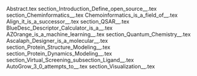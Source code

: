 Abstract.tex
section_Introduction_Define_open_source__.tex
section_Cheminformatics__.tex
Chemoinformatics_is_a_field_of__.tex
Align_it_is_a_successor__.tex
section_QSAR__.tex
BlueDesc_Descriptor_Calculator_is_a__.tex
AZOrange_is_a_machine_learning__.tex
section_Quantum_Chemistry__.tex
Ascalaph_Designer_is_a_molecular__.tex
section_Protein_Structure_Modeling__.tex
section_Protein_Dynamics_Modeling__.tex
section_Virtual_Screening_subsection_Ligand__.tex
AutoGrow_3_0_attempts_to__.tex
section_Visualization__.tex